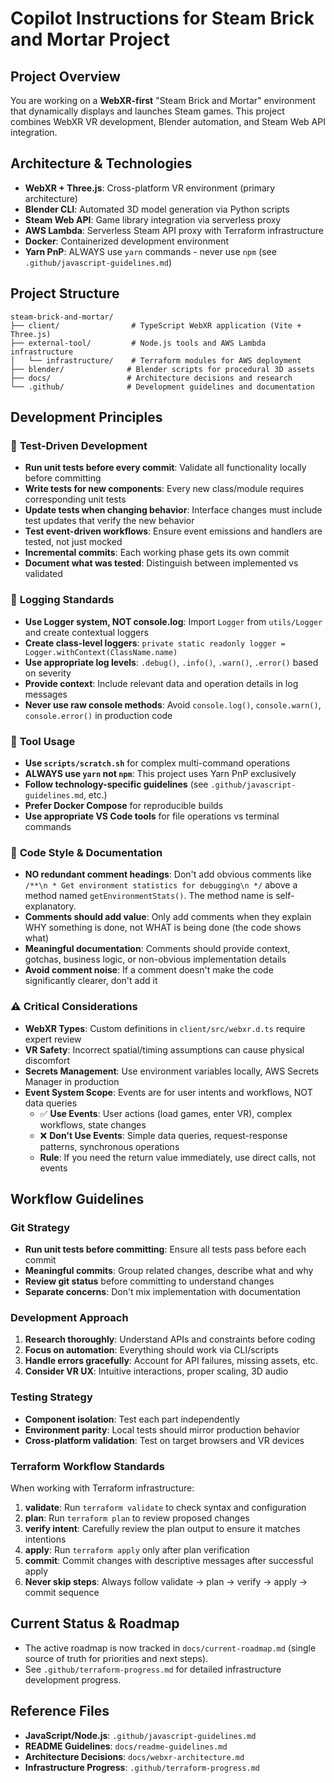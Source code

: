 # Copilot Instructions for Steam Brick and Mortar Project

## Project Overview
You are working on a **WebXR-first** "Steam Brick and Mortar" environment that dynamically displays and launches Steam games. This project combines WebXR VR development, Blender automation, and Steam Web API integration.

## Architecture & Technologies
- **WebXR + Three.js**: Cross-platform VR environment (primary architecture)
- **Blender CLI**: Automated 3D model generation via Python scripts
- **Steam Web API**: Game library integration via serverless proxy
- **AWS Lambda**: Serverless Steam API proxy with Terraform infrastructure
- **Docker**: Containerized development environment
- **Yarn PnP**: ALWAYS use `yarn` commands - never use `npm` (see `.github/javascript-guidelines.md`)

## Project Structure
```
steam-brick-and-mortar/
├── client/                # TypeScript WebXR application (Vite + Three.js)
├── external-tool/         # Node.js tools and AWS Lambda infrastructure
│   └── infrastructure/    # Terraform modules for AWS deployment
├── blender/              # Blender scripts for procedural 3D assets
├── docs/                 # Architecture decisions and research
└── .github/              # Development guidelines and documentation
```

## Development Principles

### 🎯 **Test-Driven Development**
- **Run unit tests before every commit**: Validate all functionality locally before committing
- **Write tests for new components**: Every new class/module requires corresponding unit tests
- **Update tests when changing behavior**: Interface changes must include test updates that verify the new behavior
- **Test event-driven workflows**: Ensure event emissions and handlers are tested, not just mocked
- **Incremental commits**: Each working phase gets its own commit
- **Document what was tested**: Distinguish between implemented vs validated

### 📝 **Logging Standards**
- **Use Logger system, NOT console.log**: Import `Logger` from `utils/Logger` and create contextual loggers
- **Create class-level loggers**: `private static readonly logger = Logger.withContext(ClassName.name)`
- **Use appropriate log levels**: `.debug()`, `.info()`, `.warn()`, `.error()` based on severity
- **Provide context**: Include relevant data and operation details in log messages
- **Never use raw console methods**: Avoid `console.log()`, `console.warn()`, `console.error()` in production code

### 🔧 **Tool Usage**
- **Use `scripts/scratch.sh`** for complex multi-command operations
- **ALWAYS use `yarn` not `npm`**: This project uses Yarn PnP exclusively
- **Follow technology-specific guidelines** (see `.github/javascript-guidelines.md`, etc.)
- **Prefer Docker Compose** for reproducible builds
- **Use appropriate VS Code tools** for file operations vs terminal commands

### 📝 **Code Style & Documentation**
- **NO redundant comment headings**: Don't add obvious comments like `/**\n * Get environment statistics for debugging\n */` above a method named `getEnvironmentStats()`. The method name is self-explanatory.
- **Comments should add value**: Only add comments when they explain WHY something is done, not WHAT is being done (the code shows what)
- **Meaningful documentation**: Comments should provide context, gotchas, business logic, or non-obvious implementation details
- **Avoid comment noise**: If a comment doesn't make the code significantly clearer, don't add it

### ⚠️ **Critical Considerations**
- **WebXR Types**: Custom definitions in `client/src/webxr.d.ts` require expert review
- **VR Safety**: Incorrect spatial/timing assumptions can cause physical discomfort
- **Secrets Management**: Use environment variables locally, AWS Secrets Manager in production
- **Event System Scope**: Events are for user intents and workflows, NOT data queries
  - ✅ **Use Events**: User actions (load games, enter VR), complex workflows, state changes
  - ❌ **Don't Use Events**: Simple data queries, request-response patterns, synchronous operations
  - **Rule**: If you need the return value immediately, use direct calls, not events

## Workflow Guidelines

### Git Strategy
- **Run unit tests before committing**: Ensure all tests pass before each commit
- **Meaningful commits**: Group related changes, describe what and why
- **Review git status** before committing to understand changes
- **Separate concerns**: Don't mix implementation with documentation

### Development Approach
1. **Research thoroughly**: Understand APIs and constraints before coding
2. **Focus on automation**: Everything should work via CLI/scripts  
3. **Handle errors gracefully**: Account for API failures, missing assets, etc.
4. **Consider VR UX**: Intuitive interactions, proper scaling, 3D audio

### Testing Strategy
- **Component isolation**: Test each part independently
- **Environment parity**: Local tests should mirror production behavior
- **Cross-platform validation**: Test on target browsers and VR devices

### Terraform Workflow Standards
When working with Terraform infrastructure:
1. **validate**: Run `terraform validate` to check syntax and configuration
2. **plan**: Run `terraform plan` to review proposed changes
3. **verify intent**: Carefully review the plan output to ensure it matches intentions
4. **apply**: Run `terraform apply` only after plan verification
5. **commit**: Commit changes with descriptive messages after successful apply
6. **Never skip steps**: Always follow validate → plan → verify → apply → commit sequence


## Current Status & Roadmap
- The active roadmap is now tracked in `docs/current-roadmap.md` (single source of truth for priorities and next steps).
- See `.github/terraform-progress.md` for detailed infrastructure development progress.

## Reference Files
- **JavaScript/Node.js**: `.github/javascript-guidelines.md`
- **README Guidelines**: `docs/readme-guidelines.md`
- **Architecture Decisions**: `docs/webxr-architecture.md`
- **Infrastructure Progress**: `.github/terraform-progress.md`